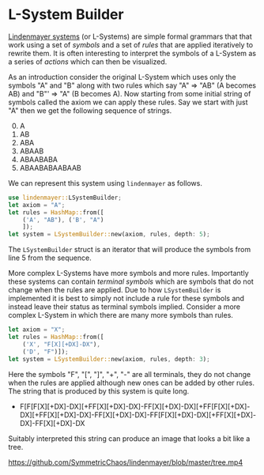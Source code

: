 L-System Builder
================

[Lindenmayer systems](https://en.wikipedia.org/wiki/L-system) (or L-Systems) are simple formal grammars that that work using a set of *symbols* and a set of *rules* that are applied iteratively to rewrite them. It is often interesting to interpret the symbols of a L-System as a series of *actions* which can then be visualized.

As an introduction consider the original L-System which uses only the symbols "A" and "B" along with two rules which say "A" ⇒ "AB" (A becomes AB) and "B"' ⇒ "A" (B becomes A). Now starting from some initial string of symbols called the axiom we can apply these rules. Say we start with just "A" then we get the following sequence of strings.

0. A
1. AB
2. ABA
3. ABAAB
4. ABAABABA
5. ABAABABAABAAB

We can represent this system using `lindenmayer` as follows.

```rust
use lindenmayer::LSystemBuilder;
let axiom = "A";
let rules = HashMap::from([
    ('A', "AB"), ('B', "A")
    ]);
let system = LSystemBuilder::new(axiom, rules, depth: 5);
```

The `LSystemBuilder` struct is an iterator that will produce the symbols from line 5 from the sequence.

More complex L-Systems have more symbols and more rules. Importantly these systems can contain *terminal symbols* which are symbols that do not change when the rules are applied. Due to how `LSystemBuilder` is implemented it is best to simply not include a rule for these symbols and instead leave their status as terminal symbols implied. Consider a more complex L-System in which there are many more symbols than rules.

```rust
let axiom = "X";
let rules = HashMap::from([
    ('X', "F[X][+DX]-DX"), 
    ('D', "F")]);
let system = LSystemBuilder::new(axiom, rules, depth: 3);
```

Here the symbols "F", "[", "]", "+", "-" are all terminals, they do not change when the rules are applied although new ones can be added by other rules. The string that is produced by this system is quite long.

- F[F[F[X][+DX]-DX][+FF[X][+DX]-DX]-FF[X][+DX]-DX][+FF[F[X][+DX]-DX][+FF[X][+DX]-DX]-FF[X][+DX]-DX]-FF[F[X][+DX]-DX][+FF[X][+DX]-DX]-FF[X][+DX]-DX

Suitably interpreted this string can produce an image that looks a bit like a tree.

https://github.com/SymmetricChaos/lindenmayer/blob/master/tree.mp4
